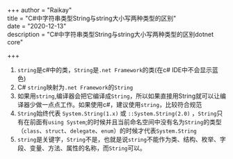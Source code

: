 +++
author = "Raikay"  
title = "C#中字符串类型String与string大小写两种类型的区别"  
date = "2020-12-13"  
description = "C#中字符串类型String与string大小写两种类型的区别dotnet core"  

+++

1. `string`是c#中的类，`String`是`.net Framework`的类(在c# IDE中不会显示蓝色)  
2. C# `string`映射为`.net Framework`的`String`  
3. 如果用`string`,编译器会把它编译成`String`，所以如果直接用String就可以让编译器少做一点点工作。如果使用c#，建议使用`string`，比较符合规范  
4. `String`始终代表 `System.String(1.x)` 或 `::System.String(2.0)` ，`String`只有在前面有`using System`;的时候并且当前命名空间中没有名为`String`的类型（`class`、`struct`、`delegate`、`enum`）的时候才代表`System.String`  
5. `string`是关键字，`String`不是，也就是说`string`不能作为类、结构、枚举、字段、变量、方法、属性的名称，而`String`可以。  